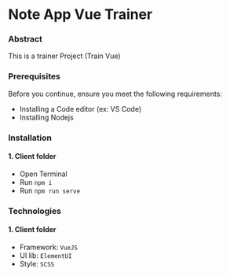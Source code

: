 # Note App Vue Trainer

### Abstract
This is a trainer Project (Train Vue)

### Prerequisites
Before you continue, ensure you meet the following requirements:
- Installing a Code editor (ex: VS Code)
- Installing Nodejs

### Installation 
#### 1. Client folder
- Open Terminal
- Run `npm i`
- Run `npm run serve`

### Technologies
#### 1. Client folder
- Framework: `VueJS`
- UI lib: `ElementUI`
- Style: `SCSS`

